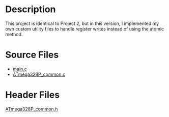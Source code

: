 # Description
This project is identical to Project 2, but in this version, I implemented my own custom utility files to handle register writes instead of using the atomic method.

# Source Files
- [main.c]()
- [ATmega328P_common.c]()

# Header Files
[ATmega328P_common.h]()
